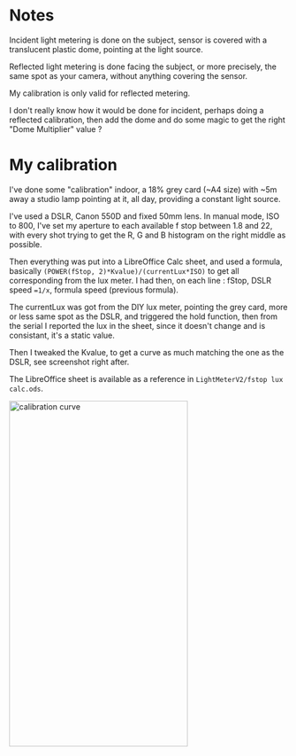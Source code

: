 # Notes

Incident light metering is done on the subject, sensor is covered with a translucent plastic dome, pointing at the light source.

Reflected light metering is done facing the subject, or more precisely, the same spot as your camera, without anything covering the sensor.

My calibration is only valid for reflected metering.

I don't really know how it would be done for incident, perhaps doing a reflected calibration, then add the dome and do some magic to get the right "Dome Multiplier" value ?

# My calibration

I've done some "calibration" indoor, a 18% grey card (~A4 size) with ~5m away a studio lamp pointing at it, all day, providing a constant light source.

I've used a DSLR, Canon 550D and fixed 50mm lens. In manual mode, ISO to 800, I've set my aperture to each available f stop between 1.8 and 22, with every shot trying to get the R, G and B histogram on the right middle as possible.

Then everything was put into a LibreOffice Calc sheet, and used a formula, basically ```(POWER(fStop, 2)*Kvalue)/(currentLux*ISO)``` to get all corresponding from the lux meter. I had then, on each line : fStop, DSLR speed ```=1/x```, formula speed (previous formula).

The currentLux was got from the DIY lux meter, pointing the grey card, more or less same spot as the DSLR, and triggered the hold function, then from the serial I reported the lux in the sheet, since it doesn't change and is consistant, it's a static value.

Then I tweaked the Kvalue, to get a curve as much matching the one as the DSLR, see screenshot right after.

The LibreOffice sheet is available as a reference in ```LightMeterV2/fstop lux calc.ods```.

<img src="https://raw.githubusercontent.com/rhaamo/Teensy-light-meter/master/pics/calibration_curve.png" alt="calibration curve" width="80%" height="40%">
